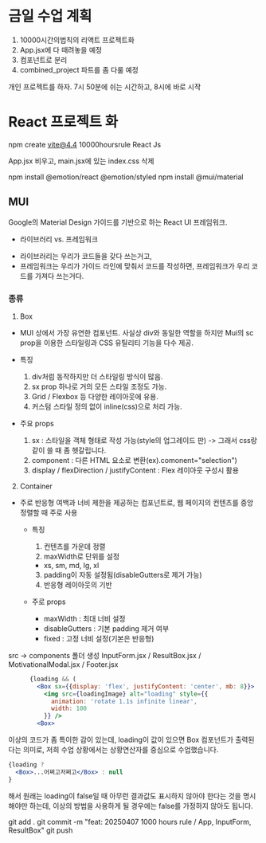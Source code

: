 # 금일 수업 계획
1. 10000시간의법칙의 리액트 프로젝트화
  1. App.jsx에 다 때려놓을 예정
  2. 컴포넌트로 분리
2. combined_project 파트를 좀 다룰 예정

개인 프로젝트를 하자.
7시 50분에 쉬는 시간하고, 8시에 바로 시작

# React 프로젝트 화

npm create vite@4.4
10000hoursrule
React
Js

App.jsx 비우고,
main.jsx에 있는 
index.css 삭제

npm install @emotion/react @emotion/styled
npm install @mui/material

## MUI
Google의 Material Design 가이드를 기반으로 하는 React UI 프레임워크.

* 라이브러리 vs. 프레임워크
- 라이브러리는 우리가 코드들을 갖다 쓰는거고,
- 프레임워크는 우리가 가이드 라인에 맞춰서 코드를 작성하면, 프레임워크가 우리 코드를 가져다 쓰는거다.

### 종류
1. Box
- MUI 상에서 가장 유연한 컴포넌트. 사실상 div와 동일한 역할을 하지만 Mui의 sc prop을 이용한 스타일링과 CSS 유틸리티 기능을 다수 제공.

- 특징
  1. div처럼 동작하지만 더 스타일링 방식이 많음.
  2. sx prop 하나로 거의 모든 스타일 조정도 가능.
  3. Grid / Flexbox 등 다양한 레이아웃에 유용.
  4. 커스텀 스타일 정의 없이 inline(css)으로 처리 가능.

- 주요 props
  1. sx : 스타일을 객체 형태로 작성 가능(style의 업그레이드 판) -> 그래서 css랑 같이 쓸 때 좀 헷갈립니다.
  2. component : 다른 HTML 요소로 변환(ex).comonent="selection")
  3. display / flexDirection / justifyContent : Flex 레이아웃 구성시 활용

2. Container
- 주로 반응형 여백과 너비 제한을 제공하는 컴포넌트로, 웹 페이지의 컨텐츠를 중앙 정렬할 때 주로 사용

  - 특징
    1. 컨텐츠를 가운데 정렬
    2. maxWidth로 단위를 설정
      - xs, sm, md, lg, xl
    3. padding이 자동 설정됨(disableGutters로 제거 가능)
    4. 반응형 레이아웃의 기반

  - 주로 props
    - maxWidth : 최대 너비 설정
    - disableGutters : 기본 padding 제거 여부
    - fixed : 고정 너비 설정(기본은 반응형)

src -> components 폴더 생성
InputForm.jsx / ResultBox.jsx / MotivationalModal.jsx / Footer.jsx

```jsx
      {loading && (
        <Box sx={{display: 'flex', justifyContent: 'center', mb: 8}}>
          <img src={loadingImage} alt="loading" style={{
            animation: 'rotate 1.1s infinite linear',
            width: 100
          }} />
        <Box>
```
이상의 코드가 좀 특이한 감이 있는데,
loading이 값이 있으면 Box 컴포넌트가 출력된다는 의미로,
저희 수업 상황에서는 상황연산자를 중심으로 수업했습니다.

```jsx
{loading ?
  <Box>...어쩌고저쩌고</Box> : null
} 
```
해서 원래는 loading이 false일 때 아무런 결과값도 표시하지 않아야 한다는 것을 명시해야만 하는데, 이상의 방법을 사용하게 될 경우에는 false를 가정하지 않아도 됩니다.

git add .
git commit -m "feat: 20250407 1000 hours rule / App, InputForm, ResultBox"
git push